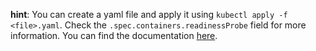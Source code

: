**hint**:  You can create a yaml file and apply it using `kubectl apply -f <file>.yaml`.
Check the `.spec.containers.readinessProbe` field for more information.
You can find the documentation [here](https://kubernetes.io/docs/tasks/configure-pod-container/configure-liveness-readiness-startup-probes/#define-a-tcp-liveness-probe).
